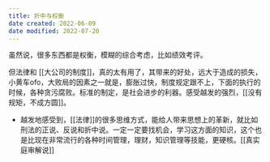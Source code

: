 ```yaml
---
title: 折中与权衡
date created: 2022-06-09
date modified: 2022-07-20
---
```


虽然说，很多东西都是权衡，模糊的综合考虑，比如绩效考评。

但法律和 [[大公司的制度]]，真的太有用了，其带来的好处，远大于造成的损失，小黄车ofo，大败局的因素之一就是，膨胀过快，制度规定跟不上，下面的执行的时候，各种贪污腐败。标准的制定，是社会进步的利器。感受越发的强烈，[[没有规矩，不成方圆]]。

- 越发地感受到，[[法律]]的很多思维方式，能给人带来思想上的革新，就比如刑法的正说、反说和折中说。一定一定要找机会，学习这方面的知识，这个也是比现在非常流行的各种时间管理，理财，知识管理等技能，更硬核。[[真实庭审解说]]
